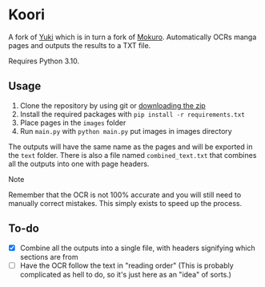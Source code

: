 # Koori

A fork of [Yuki](https://github.com/c-sig/yuki) which is in turn a fork of [Mokuro](https://github.com/kha-white/mokuro). Automatically OCRs manga pages and outputs the results to a TXT file.

Requires Python 3.10.

## Usage

1. Clone the repository by using git or [downloading the zip](https://github.com/watatomo/koori/archive/refs/heads/master.zip)
2. Install the required packages with `pip install -r requirements.txt`
3. Place pages in the `images` folder
4. Run `main.py` with `python main.py`
   put images in images directory

The outputs will have the same name as the pages and will be exported in the `text` folder. There is also a file named `combined_text.txt` that combines all the outputs into one with page headers.

> [!NOTE]
> Remember that the OCR is not 100% accurate and you will still need to manually correct mistakes. This simply exists to speed up the process.

## To-do

-   [x] Combine all the outputs into a single file, with headers signifying which sections are from
-   [ ] Have the OCR follow the text in "reading order" (This is probably complicated as hell to do, so it's just here as an "idea" of sorts.)
